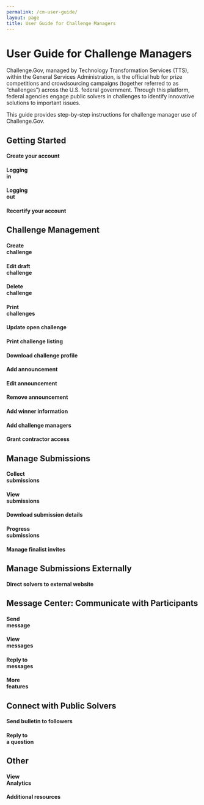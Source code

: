 ```yaml
---
permalink: /cm-user-guide/
layout: page
title: User Guide for Challenge Managers
---
```

<h1 class="text-center mb-6 font-weight-bold">User Guide for Challenge Managers</h1>
<div class="row">
  <div>
    <p>Challenge.Gov, managed by Technology Transformation Services (TTS), within the General Services Administration, is the official hub for prize competitions and crowdsourcing campaigns (together referred to as “challenges”) across the U.S. federal government. Through this platform, federal agencies engage public solvers in challenges to identify innovative solutions to important issues. </p>
    <p>This guide provides step-by-step instructions for challenge manager use of Challenge.Gov. </p>
  </div>
</div>
<h2>Getting Started</h2>
<div class="row">
  <div class="col-sm-3">
    <div class="card"><a href="{{ site.baseurl }}/cm-user-guide/create-your-account/" style="text-decoration: none !important;">
      <div class="card-body text-center"> <i class="fas fa-user-circle" style="color: #005ea2; font-size: 2em; padding-bottom: 20px;" title="Create your account"></i>
        <h4 class="card-title text-center user-guide-title">Create your account</h4>
        </div>
      </a> </div>
  </div>
  <div class="col-sm-3">
    <div class="card">
      <div class="card-body text-center"> <a href="{{ site.baseurl }}/cm-user-guide/logging-in/" style="text-decoration: none !important;"><i class="fas fa-lock-open" style="color: #005ea2; font-size: 2em; padding-bottom: 20px;" title="Logging in"></i>
        <h4 class="card-title text-center">Logging<br>
          in</h4>
        </a> </div>
    </div>
  </div>
  <div class="col-sm-3">
    <div class="card">
      <div class="card-body text-center"> <a href="{{ site.baseurl }}/cm-user-guide/logging-out/" style="text-decoration: none !important;"><i class="fas fa-lock" style="color: #005ea2; font-size: 2em; padding-bottom: 20px;" title="Logging out"></i>
        <h4 class="card-title text-center">Logging<br> out</h4>
        </a> </div>
    </div>
  </div>
  <div class="col-sm-3">
    <div class="card">
      <div class="card-body text-center"> <a href="{{ site.baseurl }}/cm-user-guide/recertify-your-account/" style="text-decoration: none !important;"><i class="fas fa-shield-alt" style="color: #005ea2; font-size: 2em; padding-bottom: 20px;" title="Recertify your account"></i>
        <h4 class="card-title text-center">Recertify your account</h4>
        </a> </div>
    </div>
  </div>
</div>
<h2>Challenge Management</h2>
<div class="row">
  <div class="col-sm-3">
    <div class="card">
      <div class="card-body text-center"> <a href="{{ site.baseurl }}/cm-user-guide/create-challenge/" style="text-decoration: none !important;"><i class="fas fa-trophy" style="color: #005ea2; font-size: 2em; padding-bottom: 20px;" title="Create challenge"></i>
        <h4 class="card-title text-center">Create <br>
          challenge</h4>
        </a> </div>
    </div>
  </div>
  <div class="col-sm-3">
    <div class="card">
      <div class="card-body text-center"> <a href="{{ site.baseurl }}/cm-user-guide/edit-draft-challenges/" style="text-decoration: none !important;"><i class="fas fa-edit" style="color: #005ea2; font-size: 2em; padding-bottom: 20px;" title="Edit draft challenge"></i>
        <h4 class="card-title text-center">Edit draft<br>challenge</h4>
        </a> </div>
    </div>
  </div>
  <div class="col-sm-3">
    <div class="card">
      <div class="card-body text-center"> <a href="{{ site.baseurl }}/cm-user-guide/delete-challenge/" style="text-decoration: none !important;"><i class="fas fa-trash" style="color: #005ea2; font-size: 2em; padding-bottom: 20px;" title="Delete challenge"></i>
        <h4 class="card-title text-center">Delete <br>
          challenge</h4>
        </a> </div>
    </div>
  </div>
  <div class="col-sm-3">
    <div class="card">
      <div class="card-body text-center"> <a href="{{ site.baseurl }}/cm-user-guide/print-challenges/" style="text-decoration: none !important;"><i class="fas fa-print" style="color: #005ea2; font-size: 2em; padding-bottom: 20px;" title="Print challenges"></i>
        <h4 class="card-title text-center">Print<br>
          challenges</h4>
        </a> </div>
    </div>
  </div>
</div>
<div class="row">
  <div class="col-sm-3">
    <div class="card">
      <div class="card-body text-center"> <a href="{{ site.baseurl }}/cm-user-guide/update-open-challenge/" style="text-decoration: none !important;"><i class="fas fa-envelope" style="color: #005ea2; font-size: 2em; padding-bottom: 20px;" title="Update open challenge"></i>
        <h4 class="card-title text-center">Update open challenge</h4>
        </a> </div>
    </div>
  </div>
  <div class="col-sm-3">
    <div class="card">
      <div class="card-body text-center"> <a href="{{ site.baseurl }}/cm-user-guide/print-challenge-listing/" style="text-decoration: none !important;"><i class="fas fa-list" style="color: #005ea2; font-size: 2em; padding-bottom: 20px;" title="Print challenge listing"></i>
        <h4 class="card-title text-center">Print challenge listing</h4>
        </a> </div>
    </div>
  </div>
  <div class="col-sm-3">
    <div class="card">
      <div class="card-body text-center"> <a href="{{ site.baseurl }}/cm-user-guide/download-challenge-profile/" style="text-decoration: none !important;"><i class="fas fa-eye-slash" style="color: #005ea2; font-size: 2em; padding-bottom: 20px;" title="Download challenge profile"></i>
        <h4 class="card-title text-center">Download challenge profile</h4>
        </a> </div>
    </div>
  </div>
  <div class="col-sm-3">
    <div class="card">
      <div class="card-body text-center"> <a href="{{ site.baseurl }}/cm-user-guide/add-announcement/" style="text-decoration: none !important;"><i class="fas fa-user" style="color: #005ea2; font-size: 2em; padding-bottom: 20px;" title="Add announcement"></i>
        <h4 class="card-title text-center">Add announcement</h4>
        </a> </div>
    </div>
  </div>
  <div class="col-sm-3">
    <div class="card">
      <div class="card-body text-center"> <a href="{{ site.baseurl }}/cm-user-guide/edit-announcement/" style="text-decoration: none !important;"><i class="fas fa-comment-dots" style="color: #005ea2; font-size: 2em; padding-bottom: 20px;" title="Edit announcement"></i>
        <h4 class="card-title text-center">Edit announcement</h4>
        </a> </div>
    </div>
  </div>
  <div class="col-sm-3">
    <div class="card">
      <div class="card-body text-center"> <a href="{{ site.baseurl }}/cm-user-guide/remove-announcement/" style="text-decoration: none !important;"><i class="fas fa-eraser" style="color: #005ea2; font-size: 2em; padding-bottom: 20px;" title="Remove announcement"></i>
        <h4 class="card-title text-center">Remove announcement</h4>
        </a> </div>
    </div>
  </div>
  <div class="col-sm-3">
    <div class="card">
      <div class="card-body text-center"> <a href="{{ site.baseurl }}/cm-user-guide/add-winner-information/" style="text-decoration: none !important;"><i class="fas fa-award" style="color: #005ea2; font-size: 2em; padding-bottom: 20px;" title="Add winner information"></i>
        <h4 class="card-title text-center">Add winner information</h4>
        </a> </div>
    </div>
  </div>
  <div class="col-sm-3">
    <div class="card">
      <div class="card-body text-center"> <a href="{{ site.baseurl }}/cm-user-guide/add-challenge-managers/" style="text-decoration: none !important;"><i class="fas fa-edit" style="color: #005ea2; font-size: 2em; padding-bottom: 20px;" title="Add challenge managers"></i>
        <h4 class="card-title text-center">Add challenge managers</h4>
        </a> </div>
    </div>
  </div>
  <div class="col-sm-3">
    <div class="card">
      <div class="card-body text-center"> <a href="{{ site.baseurl }}/cm-user-guide/grant-contractor-access/" style="text-decoration: none !important;"><i class="fas fa-trash" style="color: #005ea2; font-size: 2em; padding-bottom: 20px;" title="Grant contractor access"></i>
        <h4 class="card-title text-center">Grant contractor access</h4>
        </a> </div>
    </div>
  </div>
</div>
<h2>Manage Submissions</h2>
<div class="row">
  <div class="col-sm-3">
    <div class="card">
      <div class="card-body text-center"> <a href="{{ site.baseurl }}/cm-user-guide/collect-submissions/" style="text-decoration: none !important;"><i class="fas fa-inbox" style="color: #005ea2; font-size: 2em; padding-bottom: 20px;" title="Collect submissions"></i>
        <h4 class="card-title text-center">Collect<br>
          submissions</h4>
        </a> </div>
    </div>
  </div>
  <div class="col-sm-3">
    <div class="card">
      <div class="card-body text-center"> <a href="{{ site.baseurl }}/cm-user-guide/view-submissions/" style="text-decoration: none !important;"><i class="fas fa-eye" style="color: #005ea2; font-size: 2em; padding-bottom: 20px;" title="View submissions"></i>
        <h4 class="card-title text-center">View<br>
          submissions</h4>
        </a> </div>
    </div>
  </div>
  <div class="col-sm-3">
    <div class="card">
      <div class="card-body text-center"> <a href="{{ site.baseurl }}/cm-user-guide/download-submission-details/" style="text-decoration: none !important;"><i class="fas fa-download" style="color: #005ea2; font-size: 2em; padding-bottom: 20px;" title="Download submission details"></i>
        <h4 class="card-title text-center">Download submission details</h4>
        </a> </div>
    </div>
  </div>
  <div class="col-sm-3">
    <div class="card">
      <div class="card-body text-center"> <a href="{{ site.baseurl }}/cm-user-guide/progress-submissions/" style="text-decoration: none !important;"><i class="far fa-thumbs-up" style="color: #005ea2; font-size: 2em; padding-bottom: 20px;" title="Progress submissions"></i>
        <h4 class="card-title text-center">Progress<br>
          submissions</h4>
        </a> </div>
    </div>
  </div>
  <div class="col-sm-3">
    <div class="card">
      <div class="card-body text-center"> <a href="{{ site.baseurl }}/cm-user-guide/manage-finalist-invites/" style="text-decoration: none !important;"><i class="far fa-comments" style="color: #005ea2; font-size: 2em; padding-bottom: 20px;" title="Manage-finalist-invites"></i>
        <h4 class="card-title text-center">Manage finalist invites</h4>
        </a> </div>
    </div>
  </div>
</div>
<h2>Manage Submissions Externally</h2>
<div class="row">
  <div class="col-sm-3">
    <div class="card">
      <div class="card-body text-center"> <a href="{{ site.baseurl }}/cm-user-guide/direct-solvers-to-external-website/" style="text-decoration: none !important;"><i class="fas fa-share" style="color: #005ea2; font-size: 2em; padding-bottom: 20px;" title="Direct solvers to external website"></i>
        <h4 class="card-title text-center">Direct solvers to external website</h4>
        </a> </div>
    </div>
  </div>
</div>
<h2>Message Center: Communicate with Participants </h2>
<div class="row">
  <div class="col-sm-3">
    <div class="card">
      <div class="card-body text-center"> <a href="{{ site.baseurl }}/cm-user-guide/send-message/" style="text-decoration: none !important;"><i class="fas fa-inbox" style="color: #005ea2; font-size: 2em; padding-bottom: 20px;" title="Send message"></i>
        <h4 class="card-title text-center">Send <br>
          message</h4>
        </a> </div>
    </div>
  </div>
  <div class="col-sm-3">
    <div class="card">
      <div class="card-body text-center"> <a href="{{ site.baseurl }}/cm-user-guide/view-messages/" style="text-decoration: none !important;"><i class="fas fa-comments" style="color: #005ea2; font-size: 2em; padding-bottom: 20px;" title="View messages"></i>
        <h4 class="card-title text-center">View<br>
          messages</h4>
        </a> </div>
    </div>
  </div>
  <div class="col-sm-3">
    <div class="card">
      <div class="card-body text-center"> <a href="{{ site.baseurl }}/cm-user-guide/reply-to-messages/" style="text-decoration: none !important;"><i class="far fa-comments" style="color: #005ea2; font-size: 2em; padding-bottom: 20px;" title="Reply to messages"></i>
        <h4 class="card-title text-center">Reply to<br>
          messages</h4>
        </a> </div>
    </div>
  </div>
  <div class="col-sm-3">
    <div class="card">
      <div class="card-body text-center"> <a href="{{ site.baseurl }}/cm-user-guide/more-features/" style="text-decoration: none !important;"><i class="far fa-comments" style="color: #005ea2; font-size: 2em; padding-bottom: 20px;" title="More message center features"></i>
        <h4 class="card-title text-center">More<br>
          features</h4>
        </a> </div>
    </div>
  </div>
</div>
<h2>Connect with Public Solvers </h2>
<div class="row">
  <div class="col-sm-3">
    <div class="card">
      <div class="card-body text-center"> <a href="{{ site.baseurl }}/cm-user-guide/send-bulletin-to-followers/" style="text-decoration: none !important;"><i class="fas fa-inbox" style="color: #005ea2; font-size: 2em; padding-bottom: 20px;" title="Send bulletin to followers"></i>
        <h4 class="card-title text-center">Send bulletin to followers</h4>
        </a> </div>
    </div>
  </div>
  <div class="col-sm-3">
    <div class="card">
      <div class="card-body text-center"> <a href="{{ site.baseurl }}/cm-user-guide/reply-to-a-question/" style="text-decoration: none !important;"><i class="fas fa-comments" style="color: #005ea2; font-size: 2em; padding-bottom: 20px;" title="Reply to a question"></i>
        <h4 class="card-title text-center">Reply to<br>a question</h4>
        </a> </div>
    </div>
  </div>
</div>
<h2>Other </h2>
<div class="row">
  <div class="col-sm-3">
    <div class="card">
      <div class="card-body text-center"> <a href="{{ site.baseurl }}/cm-user-guide/view-analytics/" style="text-decoration: none !important;"><i class="fas fa-chart-bar" style="color: #005ea2; font-size: 2em; padding-bottom: 20px;" title="View analytics"></i>
        <h4 class="card-title text-center">View<br>
          Analytics</h4>
        </a> </div>
    </div>
  </div>
  <div class="col-sm-3">
    <div class="card">
      <div class="card-body text-center"> <a href="{{ site.baseurl }}/cm-user-guide/additional-resources/" style="text-decoration: none !important;"><i class="fas fa-bookmark" style="color: #005ea2; font-size: 2em; padding-bottom: 20px;" title="Additional resources"></i>
        <h4 class="card-title text-center">Additional resources</h4>
        </a> </div>
    </div>
  </div>
</div>
